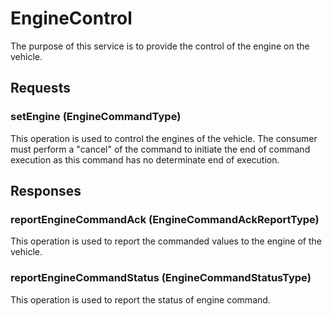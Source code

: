 # EngineControl
The purpose of this service is to provide the control of the engine on the vehicle.

## Requests
### setEngine (EngineCommandType)
This operation is used to control the engines of the vehicle. The consumer must perform a "cancel" of the command to initiate the end of command execution as this command has no determinate end of execution.

## Responses
### reportEngineCommandAck (EngineCommandAckReportType)
This operation is used to report the commanded values to the engine of the vehicle.
### reportEngineCommandStatus (EngineCommandStatusType)
This operation is used to report the status of engine command.
